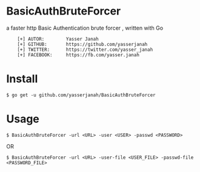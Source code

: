 # BasicAuthBruteForcer
a faster http Basic Authentication brute forcer , written with Go

```
    [+] AUTOR:        Yasser Janah
    [+] GITHUB:       https://github.com/yasserjanah
    [+] TWITTER:      https://twitter.com/yasser_janah
    [+] FACEBOOK:     https://fb.com/yasser.janah
```

# Install
```
$ go get -u github.com/yasserjanah/BasicAuthBruteForcer
```
# Usage
```
$ BasicAuthBruteForcer -url <URL> -user <USER> -passwd <PASSWORD>
```

OR

```
$ BasicAuthBruteForcer -url <URL> -user-file <USER_FILE> -passwd-file <PASSWORD_FILE>
```
